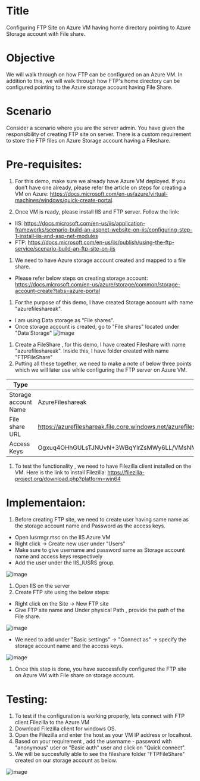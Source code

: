 # Title
Configuring FTP Site on  Azure VM having home directory pointing to Azure Storage account with File share. 

# Objective
We will walk through on how FTP can be configured on an Azure VM. In addition to this, we will walk through how FTP's home directory can be configured pointing to the Azure storage account having File Share. 
		

# Scenario

Consider a scenario where you are the server admin. You have given the responsibility of creating FTP site on server. There is a custom requirement to store the FTP files on Azure Storage account having a Fileshare.

# Pre-requisites:

1. For this demo, make sure we already have Azure VM deployed. If you don’t have one already, please refer the article on steps for creating a VM on Azure: https://docs.microsoft.com/en-us/azure/virtual-machines/windows/quick-create-portal.
		
1. Once VM is ready, please install IIS and FTP server. Follow the link: 
- IIS: https://docs.microsoft.com/en-us/iis/application-frameworks/scenario-build-an-aspnet-website-on-iis/configuring-step-1-install-iis-and-asp-net-modules
- FTP: https://docs.microsoft.com/en-us/iis/publish/using-the-ftp-service/scenario-build-an-ftp-site-on-iis	

1. We need to have Azure  storage account created and mapped to a file share.
- Please refer below steps on creating storage account: https://docs.microsoft.com/en-us/azure/storage/common/storage-account-create?tabs=azure-portal
1. For the purpose of this demo, I have created Storage account with name "azurefileshareak". 
- I am using Data storage as "File shares". 
- Once storage account is created, go to "File shares" located under "Data Storage" 
		![image](https://user-images.githubusercontent.com/81897348/161428279-a2a5092d-6887-4f18-bbeb-1cc26ff8a613.png)

1. Create  a FileShare , for this demo, I have created Fileshare with name "azurefileshareak".  Inside this, I have folder created with name "FTPFileShare"
1. Putting all these together, we need to make a note of below three points which we will later use while configuring the FTP server on Azure VM. 



| Type | Value  								           |
| ---- | ---- |
| Storage account Name | AzureFileshareak |
| File share URL       | https://azurefileshareak.file.core.windows.net/azurefileshareak                           |
| Access Keys          | Ogxuq4OHhGULsTJNUvN+3WBqYlrZsMWy6LL/VMsNMbEZSdA3bVYp5/oMa7wTM+a6DWx1MaZFEJAO+ASt+XQOAw==  |	
1. To test the functionality , we need to have Filezilla client installed on the VM. Here is the link to install Filezilla: https://filezilla-project.org/download.php?platform=win64
	
	
# Implementaion:

1. Before creating FTP site, we need to create user having same name as the storage account name and Password as the access keys. 
- Open lusrmgr.msc on the IIS Azure VM
- Right click -> Create new user under "Users"
- Make sure to give username and password same as Storage account name and access keys respectively
- Add the user under the IIS_IUSRS group. 

![image](https://user-images.githubusercontent.com/81897348/161435344-09eaf978-07bc-4c18-8106-545063d21cb4.png)

1. Open IIS on the server
1. Create FTP site using the below steps: 
- Right click on the Site -> New FTP site
- Give FTP site name and Under physical Path , provide the path of the File share. 
			
![image](https://user-images.githubusercontent.com/81897348/161435409-8746bd96-943a-4e73-9527-6cf717a6f4fa.png)

- We need to add under "Basic settings" ->  "Connect as" -> specify the storage account name and the access keys. 

![image](https://user-images.githubusercontent.com/81897348/161435442-78938dbf-fb7f-4f71-8eac-4964eed27dd2.png)
1. Once this step is done, you have successfully configured the FTP site on Azure VM with File share on storage account. 
 
		
		
		
# Testing: 

1. To test if the configuration is working properly, lets connect with FTP client Filezilla to the Azure VM
1. Download Filezilla client for windows OS.
1. Open the Filezilla and enter the host as your VM IP address or localhost.
1. Based on your requirement , add the username - password with "anonymous" user or "Basic auth" user and click on "Quick connect". 
1. We will be succesfully able to see the fileshare folder "FTPFileShare" created on our storage account as below. 

![image](https://user-images.githubusercontent.com/81897348/161435758-bf241b63-1ca2-4c86-8b60-bf209a9b2800.png)
